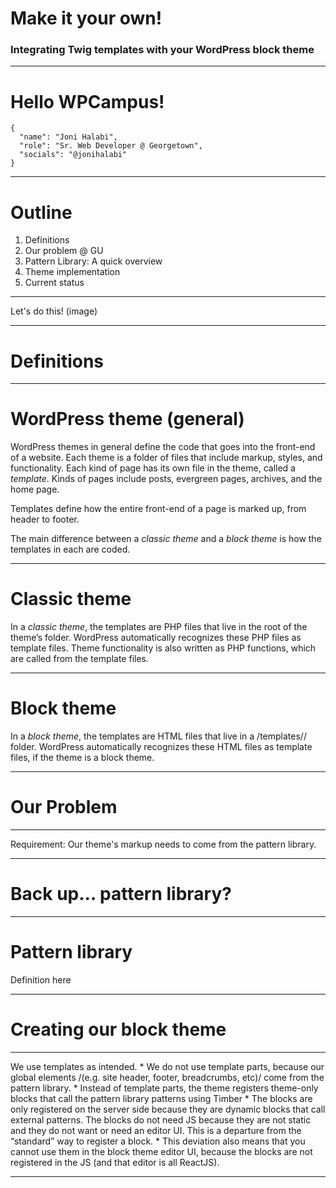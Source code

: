 # Make it your own! 

### Integrating Twig templates with your WordPress block theme

---

<h1 class="r-fit-text">Hello WPCampus!</h1>

```
{
  "name": "Joni Halabi",
  "role": "Sr. Web Developer @ Georgetown",
  "socials": "@jonihalabi"
}
```

---

# Outline

1. Definitions
1. Our problem @ GU
1. Pattern Library: A quick overview
1. Theme implementation
1. Current status

---

Let's do this! (image)

---

<!-- .slide: data-background="var(--green)" -->

# Definitions

---

<!-- .slide: data-background="var(--pink)" -->

# WordPress theme (general)

WordPress themes in general define the code that goes into the front-end of a website. Each theme is a folder of files that include markup, styles, and functionality. Each kind of page has its own file in the theme, called a *template*. Kinds of pages include posts, evergreen pages, archives, and the home page.

Templates define how the entire front-end of a page is marked up, from header to footer.

The main difference between a *classic theme* and a *block theme* is how the templates in each are coded.

---

<!-- .slide: data-background="var(--pink)" -->

# Classic theme

In a *classic theme*, the templates are PHP files that live in the root of the theme’s folder. WordPress automatically recognizes these PHP files as template files. Theme functionality is also written as PHP functions, which are called from the template files.

---

<!-- .slide: data-background="var(--pink)" -->

# Block theme

In a *block theme*, the templates are HTML files that live in a /templates// folder. WordPress automatically recognizes these HTML files as template files, if the theme is a block theme.

---

<!-- .slide: data-background="var(--green)" -->

# Our Problem

---

Requirement: Our theme's markup needs to come from the pattern library.

---

<!-- .slide: data-background="var(--green)" -->

# Back up... pattern library?

---

<!-- .slide: data-background="var(--pink)" -->

# Pattern library

Definition here

---

<!-- .slide: data-background="var(--green)" -->

# Creating our block theme

---

 We use templates as intended.
	* We do not use template parts, because our global elements /(e.g. site header, footer, breadcrumbs, etc)/ come from the pattern library.
	* Instead of template parts, the theme registers theme-only blocks that call the pattern library patterns using Timber
		* The blocks are only registered on the server side because they are dynamic blocks that call external patterns. The blocks do not need JS because they are not static and they do not want or need an editor UI. This is a departure from the “standard” way to register a block.
		* This deviation also means that you cannot use them in the block theme editor UI, because the blocks are not registered in the JS (and that editor is all ReactJS).

---

<section class="full-screen-img" data-background-image="images/transform-heading.png" data-background-size="contain" data-background-color="#d1e4dd" aria-label="The block transform drop-down for the core Heading block, with options to transform the block to a paragraph, list, quote, columns, group, or pullquote block"></section>

